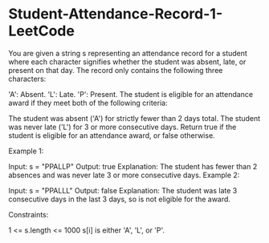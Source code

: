 # Student-Attendance-Record-1-LeetCode
You are given a string s representing an attendance record for a student where each character signifies whether the student was absent, late, or present on that day. The record only contains the following three characters:

'A': Absent.
'L': Late.
'P': Present.
The student is eligible for an attendance award if they meet both of the following criteria:

The student was absent ('A') for strictly fewer than 2 days total.
The student was never late ('L') for 3 or more consecutive days.
Return true if the student is eligible for an attendance award, or false otherwise.

 

Example 1:

Input: s = "PPALLP"
Output: true
Explanation: The student has fewer than 2 absences and was never late 3 or more consecutive days.
Example 2:

Input: s = "PPALLL"
Output: false
Explanation: The student was late 3 consecutive days in the last 3 days, so is not eligible for the award.
 

Constraints:

1 <= s.length <= 1000
s[i] is either 'A', 'L', or 'P'.
